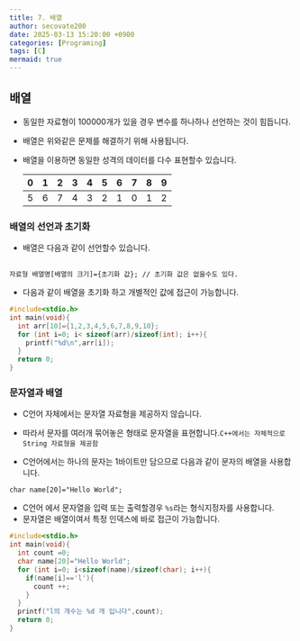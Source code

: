 ```yaml
---
title: 7. 배열
author: secovate200
date: 2025-03-13 15:20:00 +0900
categories: [Programing]
tags: [C]
mermaid: true
---
```

## 배열
- 동일한 자료형이 100000개가 있을 경우 변수를 하나하나 선언하는 것이 힘듭니다.
- 배열은 위와같은 문제를 해결하기 위해 사용됩니다.
- 배열을 이용하면 동일한 성격의 데이터를 다수 표현할수 있습니다.
    
    |0|1|2|3|4|5|6|7|8|9|
    |-|-|-|-|-|-|-|-|-|-|
    |5|6|7|4|3|2|1|0|1|2|

### 배열의 선언과 초기화
- 배열은 다음과 같이 선언할수 있습니다.

```shell

자료형 배열명[배열의 크기]={초기화 값}; // 초기화 값은 없을수도 있다.

```
- 다음과 같이 배열을 초기화 하고 개별적인 값에 접근이 가능합니다.

```c
#include<stdio.h>
int main(void){
  int arr[10]={1,2,3,4,5,6,7,8,9,10};
  for (int i=0; i< sizeof(arr)/sizeof(int); i++){
    printf("%d\n",arr[i]);
  }
  return 0;
}

```
### 문자열과 배열
- C언어 자체에서는 문자열 자료형을 제공하지 않습니다.
- 따라서 문자를 여러개 묶어놓은 형태로 문자열을 표현합니다.`C++에서는 자체적으로 String 자료형을 제공함`

- C언어에서는 하나의 문자는 1바이트만 담으므로 다음과 같이 문자의 배열을 사용합니다.

```shell
char name[20]="Hello World";

```

- C언어 에서 문자열을 입력 또는 출력할경우 `%s`라는 형식지정자를 사용합니다.
- 문자열은 배열이여서 특정 인덱스에 바로 접근이 가능합니다.

```c
#include<stdio.h>
int main(void){
  int count =0;
  char name[20]="Hello World";
  for (int i=0; i<sizeof(name)/sizeof(char); i++){
    if(name[i]=='l'){
      count ++;
    }
  }
  printf("l의 개수는 %d 개 입니다",count);
  return 0;
}

```
